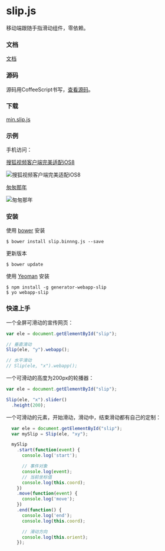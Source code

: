 slip.js
========

移动端跟随手指滑动组件，零依赖。

### 文档
[文档](http://binnng.github.io/slip.js/docs)

### 源码
源码用CoffeeScript书写，[查看源码](http://binnng.github.io/slip.js/docs/slip.html)。

### 下载
[min.slip.js](http://binnng.github.io/slip.js/dist/min.slip.js)


### 示例
手机访问：

[搜狐视频客户端完美适配iOS8](http://binnng.github.io/slip.js/demo/sohutv-ios8.html)

![搜狐视频客户端完美适配iOS8](http://qianbao.baidu.com/huodong/15/qrcode?text=http://binnng.github.io/slip.js/demo/sohutv-ios8.html&size=4)

[匆匆那年](http://binnng.github.io/slip.js/demo/sohutv-ccnn.html)

![匆匆那年](http://qianbao.baidu.com/huodong/15/qrcode?text=http://binnng.github.io/slip.js/demo/sohutv-ccnn.html&size=4)

### 安装

使用 [bower](http://bower.io/) 安装

```
$ bower install slip.binnng.js --save
```

更新版本

```
$ bower update
```


使用 [Yeoman](http://yeoman.io/) 安装

```
$ npm install -g generator-webapp-slip
$ yo webapp-slip
```

### 快速上手

一个全屏可滑动的宣传网页：

```javascript
var ele = document.getElementById("slip");

// 垂直滑动
Slip(ele, "y").webapp();

// 水平滑动
// Slip(ele, "x").webapp();
```

一个可滑动的高度为200px的轮播器：

```javascript
var ele = document.getElementById("slip");

Slip(ele, "x").slider()
  .height(200);
```

一个可滑动的元素，开始滑动，滑动中，结束滑动都有自己的定制：

```javascript
  var ele = document.getElementById("slip");
  var mySlip = Slip(ele, "xy");

  mySlip
    .start(function(event) {
      console.log('start');

      // 事件对象
      console.log(event);
      // 当前坐标值
      console.log(this.coord);
    })
    .move(function(event) {
      console.log('move');
    })
    .end(function() {
      console.log('end');
      console.log(this.coord);

      // 滑动方向
      console.log(this.orient);
    });
```